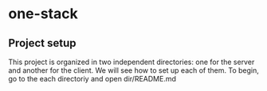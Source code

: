 # one-stack

## Project setup
This project is organized in two independent directories: one for the server and another for the client. We will see how to set up each of them.
To begin, go to the each directoriy and open dir/README.md
